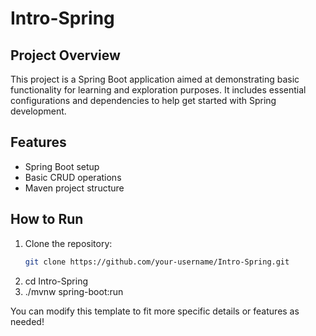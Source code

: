 # Intro-Spring

## Project Overview
This project is a Spring Boot application aimed at demonstrating basic functionality for learning and exploration purposes. It includes essential configurations and dependencies to help get started with Spring development.

## Features
- Spring Boot setup
- Basic CRUD operations
- Maven project structure

## How to Run
1. Clone the repository:
   ```bash
   git clone https://github.com/your-username/Intro-Spring.git
2. cd Intro-Spring
3. ./mvnw spring-boot:run

You can modify this template to fit more specific details or features as needed!

